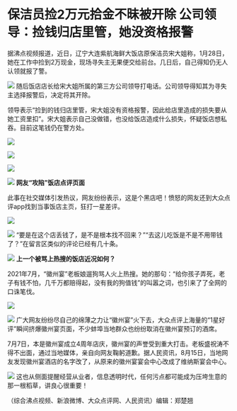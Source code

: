 # 保洁员捡2万元拾金不昧被开除 公司领导：捡钱归店里管，她没资格报警

据沸点视频报道，近日，辽宁大连紫航海鲜大饭店原保洁员宋大姐称，1月28日，她在工作中捡到2万现金，现场寻失主无果便交给前台。几日后，自己得知仍无人认领就报了警。

![](https://inews.gtimg.com/news_bt/OfoY8wO1c7yFvEJaYOLKWY8a6Urvz3BFlVTO-ala57EacAA/1000)
随后饭店店长给宋大姐所属的第三方公司领导打电话。公司领导得知其为寻失主选择报警后，决定将其开除。

领导表示“捡到的钱归店里管，宋大姐没有资格报警，因此给店里造成的损失要从她工资里扣”。宋大姐表示自己没做错，也没给饭店造成什么损失，怀疑饭店想私吞。目前这笔钱仍在警方处。

![](https://inews.gtimg.com/news_bt/Oc6HSEF3CHx54ABI35-uWcCxuCbdo4cq6559qHim0CTHcAA/1000)

![](https://inews.gtimg.com/news_bt/OqWmxnlsGwYHlzrk8HBIHBnL0Z30ppQI6pZ6_ULP20X_oAA/1000)

![](https://inews.gtimg.com/news_bt/O6DcdHA9F0VM_A2tKeAzg4GcK5TItskA7zy5AlO4Zl_LAAA/1000)

![](https://inews.gtimg.com/news_bt/OW-qBVohVokuH-A7BH49nf7eHnR7pOHl3bfkf_rFFJEysAA/1000)
**网友“攻陷”饭店点评页面**

此事在社交媒体引发热议，网友纷纷表示，这是个黑店吧！愤怒的网友还到大众点评app找到当事饭店主页，狂打一星差评。

![](https://inews.gtimg.com/news_bt/OtSl92SQLNMAlGEiFAnt6PHFZ2Qrf4apthiQx9erocDrAAA/1000)

![](https://inews.gtimg.com/news_bt/OZ69kQ8NaRf2xGghq99dDfRwGl-wRWJb3u9l3aXRaWLo4AA/1000)
“要是在这个店丢钱了，是不是根本找不回来？”“去这儿吃饭是不是不用带钱了？”在留言区类似的评论已经有几十条。

![](https://inews.gtimg.com/news_bt/OvV0jpKgyk13GSm0FnlDCdh1ZmhanUm_OTa46uthvNyUAAA/1000)
**上一个被骂上热搜的饭店近况如何？**

2021年7月，“徽州宴”老板娘遛狗骂人火上热搜。她的那句：“给你孩子弄死，老子有钱不怕，几千万都赔得起，没有我的狗值钱”的叫嚣之词，也引来了了全网的口诛笔伐。

![](https://inews.gtimg.com/news_bt/O1JAJez-Q-hVo3dakoul8CqSIuOnXTTQZwvoms5QTtrh8AA/1000)

![](https://inews.gtimg.com/news_bt/Oft_9qX4PacWIot_r9pGC0qKCEvxEfVmblXB3vW7ZGSkgAA/1000)
广大网友纷纷尽自己的绵薄之力让“徽州宴”火下去，大众点评上海量的“1星好评”瞬间挤爆徽州宴页面，不少蚌埠当地群众也纷纷取消在徽州宴预订的酒席。

7月7日，本是徽州宴成立4周年店庆，徽州宴的声誉受到重大打击。老板盛祝涛不得不出面，通过当地媒体，亲自向网友鞠躬道歉。据人民资讯，8月15日，当地网友发现徽州宴酒店的名字改了，从原来的徽州宴宴会中心改成了维纳斯宴会中心。

![](https://inews.gtimg.com/news_bt/Owuiw8VQNAR-1DwTjWv54v8QEZVoAsfzMO7lzdR8A7q70AA/1000)
这也从侧面提醒经营从业者，信息透明时代，任何污点都可能成为压垮生意的那一根稻草，讲良心很重要！

（综合沸点视频、新浪微博、大众点评网、人民资讯）编辑：郑楚翘

